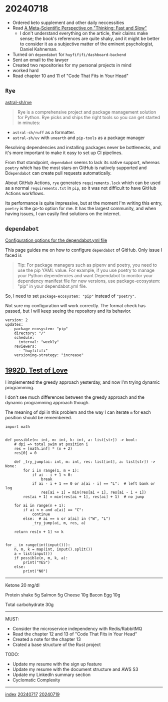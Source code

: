 <head><meta name="viewport" content="width=device-width, initial-scale=1.0, user-scalable=yes" /><meta charset="UTF-8"></head>

# 20240718

- Ordered keto supplement and other daily neccessities
- Read [A Meta-Scientific Perspective on "Thinking: Fast and Slow"](https://replicationindex.com/2020/12/30/a-meta-scientific-perspective-on-thinking-fast-and-slow/)
	- I don\'t understand everything on the article, their claims make sense; the book\'s references are quite shaky, and it might be better to consider it as a subjective matter of the eminent psychologist, Daniel Kahneman.
- Turned on `dependabot` for `huyfififi/dashboard-backend`
- Sent an email to the lawyer
- Created two repositories for my personal projects in mind
- worked hard
- Read chapter 10 and 11 of "Code That Fits in Your Head"

## `Rye`

[astral-sh/rye](https://github.com/astral-sh/rye)

> Rye is a comprehensive project and package management solution for Python.
> Rye picks and ships the right tools so you can get started in minutes:

- `astral-sh/ruff` as a formatter.
- `astral-sh/uv` with `unearth` and `pip-tools` as a package manager

Resolving dependencies and installing packages never be bottlenecks, and it\'s more important to make it easy to set up CI pipelines.

From that standpoint, `dependabot` seems to lack its native support, whereas `poetry` which has the most stars on GitHub is natively supported and D`dependabot` can create pull requests automatically.

About GitHub Actions, `rye` generates `requirements.lock` which can be used as a normal `requirements.txt` in `pip`, so it was not difficult to have GitHub Actions workflows.

Its performance is quite impressive, but at the moment I\'m writing this entry, `poetry` is the go-to option for me. It has the largest community, and when having issues, I can easily find solutions on the internet.

## `dependabot`

[Configuration options for the dependabot.yml file](https://docs.github.com/en/code-security/dependabot/dependabot-version-updates/configuration-options-for-the-dependabot.yml-file)

This page guides me on how to configure `dependabot` of GitHub. Only issue I faced is

> Tip: For package managers such as pipenv and poetry, you need to use the pip YAML value.
> For example, if you use poetry to manage your Python dependencies and want Dependabot to monitor your dependency manifest file for new versions, use package-ecosystem: "pip" in your dependabot.yml file.

So, I need to set `package-ecosystem: "pip"` instead of `"poetry"`.

Not sure my configuration will work correctly. The format check has passed, but I will keep seeing the repository and its behavior.

```
version: 2
updates:
  - package-ecosystem: "pip"
    directory: "/"
    schedule:
      interval: "weekly"
    reviewers:
      - "huyfififi"
    versioning-strategy: "increase"
```

## [1992D. Test of Love](https://codeforces.com/contest/1992/problem/D)

I implemented the greedy approach yesterday, and now I\'m  trying dynamic programming.

I don\'t see much differences between the greedy approach and the dynamic programming approach though.

The meaning of dpi in this problem and the way I can iterate `m` for each position should be remembered.

```
import math


def possible(n: int, m: int, k: int, a: list[str]) -> bool:
    # dpi => total swim at position i
    res = [math.inf] * (n + 2)
    res[0] = 0

    def _try_jump(ai: int, m: int, res: list[int], a: list[str]) -> None:
        for i in range(1, m + 1):
            if ai - i + 1 < 0:
                break
            if ai - i + 1 == 0 or a[ai - i] == "L":  # left bank or log
                res[ai + 1] = min(res[ai + 1], res[ai - i + 1])
        res[ai + 1] = min(res[ai + 1], res[ai] + 1)  # no jump

    for ai in range(n + 1):
        if ai < n and a[ai] == "C":
            continue
        else:  # ai == n or a[ai] in ("W", "L")
            _try_jump(ai, m, res, a)

    return res[n + 1] <= k


for _ in range(int(input())):
    n, m, k = map(int, input().split())
    a = list(input())
    if possible(n, m, k, a):
        print("YES")
    else:
        print("NO")
```

---

Ketone 20 mg/dl

Protein shake 5g
Salmon 5g
Cheese 10g
Bacon Egg 10g

Total carbohydrate 30g

---

MUST:

- Consider the microservice independency with Redis/RabbitMQ
- Read the chapter 12 and 13 of "Code That Fits in Your Head"
- Created a note for the chapter 13
- Crated a base structure of the Rust project

TODO:

- Update my resume with the sign up feature
- Update my resume with the document structure and AWS S3
- Update my LinkedIn summary section
- Cyclomatic Complexity

---

[index](../../index.html)
[20240717](20240717.html)
[20240719](20240719.html)
